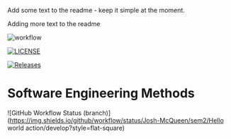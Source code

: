 Add some text to the readme - keep it simple at the moment.

Adding more text to the readme

![workflow](https://github.com/Josh-McQueen/sem2/actions/workflows/main.yml/badge.svg)

[![LICENSE](https://img.shields.io/github/license/Josh-McQueen/sem2.svg?style=flat-square)](https://github.com/Josh-McQueen/sem2/blob/master/LICENSE)

[![Releases](https://img.shields.io/github/release/Josh-McQueen/sem2/all.svg?style=flat-square)](https://github.com/Josh-McQueen/sem2/releases)

# Software Engineering Methods
![GitHub Workflow Status (branch)](https://img.shields.io/github/workflow/status/Josh-McQueen/sem2/Hello world action/develop?style=flat-square)